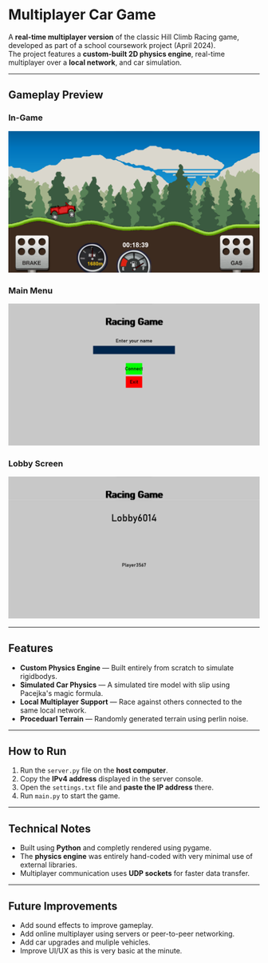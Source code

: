 # Multiplayer Car Game

A **real-time multiplayer version** of the classic Hill Climb Racing game, developed as part of a school coursework project (April 2024).  
The project features a **custom-built  2D physics engine**, real-time multiplayer over a **local network**, and car simulation.

---

## Gameplay Preview

### In-Game
![Gameplay](img3.png)

### Main Menu
![Main Menu](img1.png)

### Lobby Screen
![Lobby Screen](img2.png)

---

## Features

- **Custom Physics Engine** — Built entirely from scratch to simulate rigidbodys.  
- **Simulated Car Physics** — A simulated tire model with slip using Pacejka's magic formula.
- **Local Multiplayer Support** — Race against others connected to the same local network.  
- **Proceduarl Terrain** — Randomly generated terrain using perlin noise.  

---

## How to Run

1. Run the `server.py` file on the **host computer**.  
2. Copy the **IPv4 address** displayed in the server console.  
3. Open the `settings.txt` file and **paste the IP address** there.  
4. Run `main.py` to start the game.  

---

## Technical Notes

- Built using **Python** and completly rendered using pygame.  
- The **physics engine** was entirely hand-coded with very minimal use of external libraries.  
- Multiplayer communication uses **UDP sockets** for faster data transfer.  

---

## Future Improvements

- Add sound effects to improve gameplay.
- Add online multiplayer using servers or peer-to-peer networking.  
- Add car upgrades and muliple vehicles.
- Improve UI/UX as this is very basic at the minute.  
